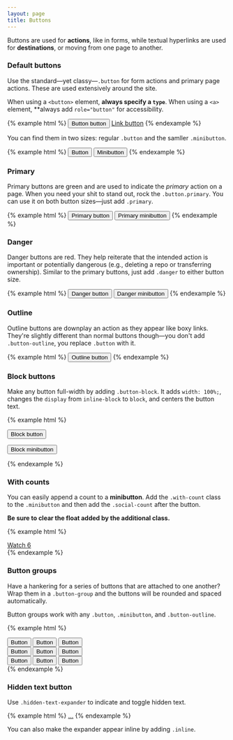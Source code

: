 ```yaml
---
layout: page
title: Buttons
---
```


Buttons are used for **actions**, like in forms, while textual hyperlinks are used for **destinations**, or moving from one page to another.

### Default buttons

Use the standard—yet classy—`.button` for form actions and primary page actions. These are used extensively around the site.

When using a `<button>` element, **always specify a `type`**. When using a `<a>` element, **always add `role="button"` for accessibility.

{% example html %}
<button class="button" type="button">Button button</button>
<a class="button" href="#" role="button">Link button</a>
{% endexample %}

You can find them in two sizes: regular `.button` and the samller `.minibutton`.

{% example html %}
<button class="button" type="button">Button</button>
<button class="minibutton" type="button">Minibutton</button>
{% endexample %}

### Primary

Primary buttons are green and are used to indicate the *primary* action on a page. When you need your shit to stand out, rock the `.button.primary`. You can use it on both button sizes—just add `.primary`.

{% example html %}
<button class="button primary" type="button">Primary button</button>
<button class="minibutton primary" type="button">Primary minibutton</button>
{% endexample %}

### Danger

Danger buttons are red. They help reiterate that the intended action is important or potentially dangerous (e.g., deleting a repo or transferring ownership). Similar to the primary buttons, just add `.danger` to either button size.

{% example html %}
<button class="button danger" type="button">Danger button</button>
<button class="minibutton danger" type="button">Danger minibutton</button>
{% endexample %}

### Outline

Outline buttons are downplay an action as they appear like boxy links. They're slightly different than normal buttons though—you don't add `.button-outline`, you replace `.button` with it.

{% example html %}
<button class="button-outline" type="button">Outline button</button>
{% endexample %}

### Block buttons

Make any button full-width by adding `.button-block`. It adds `width: 100%;`, changes the `display` from `inline-block` to `block`, and centers the button text.

{% example html %}
<p><button class="button button-block" type="button">Block button</button></p>
<p><button class="minibutton button-block" type="button">Block minibutton</button></p>
{% endexample %}

### With counts

You can easily append a count to a **minibutton**. Add the `.with-count` class to the `.minibutton` and then add the `.social-count` after the button.

**Be sure to clear the float added by the additional class.**

{% example html %}
<div class="clearfix">
  <a class="minibutton with-count" href="#" role="button">
    <span class="octicon octicon-eye"></span>
    Watch
  </a>
  <a class="social-count" href="#">6</a>
</div>
{% endexample %}

### Button groups

Have a hankering for a series of buttons that are attached to one another? Wrap them in a `.button-group` and the buttons will be rounded and spaced automatically.

Button groups work with any `.button`, `.minibutton`, and `.button-outline`.

{% example html %}
<div class="button-group">
  <button class="button" type="button">Button</button>
  <button class="button" type="button">Button</button>
  <button class="button" type="button">Button</button>
</div>

<div class="button-group">
  <button class="button-outline" type="button">Button</button>
  <button class="button-outline" type="button">Button</button>
  <button class="button-outline" type="button">Button</button>
</div>

<div class="button-group">
  <button class="minibutton" type="button">Button</button>
  <button class="minibutton" type="button">Button</button>
  <button class="minibutton" type="button">Button</button>
</div>
{% endexample %}

### Hidden text button

Use `.hidden-text-expander` to indicate and toggle hidden text.

{% example html %}
<span class="hidden-text-expander">
  <a href="#">&hellip;</a>
</span>
{% endexample %}

You can also make the expander appear inline by adding `.inline`.
